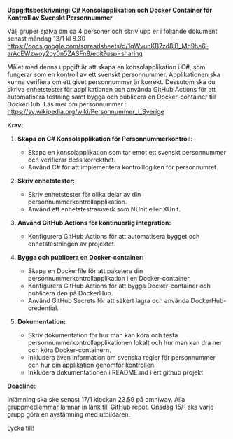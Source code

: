 **Uppgiftsbeskrivning: C# Konsolapplikation och Docker Container för Kontroll av Svenskt Personnummer**

Välj gruper själva om ca 4 personer och skriv upp er i följande dokument senast måndag 13/1 kl 8.30
https://docs.google.com/spreadsheets/d/1qWvunKB7zd8lB_Mn9he6-arAcEWzwoy2oy0n5ZASFn8/edit?usp=sharing

Målet med denna uppgift är att skapa en konsolapplikation i C#, som fungerar som en kontroll av ett svenskt personnummer. Applikationen ska kunna verifiera om ett givet personnummer är korrekt. Dessutom ska du skriva enhetstester för applikationen och använda GitHub Actions för att automatisera testning samt bygga och publicera en Docker-container till DockerHub.
Läs mer om personnummer : https://sv.wikipedia.org/wiki/Personnummer_i_Sverige

**Krav:**

1. **Skapa en C# Konsolapplikation för Personnummerkontroll:**
   - Skapa en konsolapplikation som tar emot ett svenskt personnummer och verifierar dess korrekthet.
   - Använd C# för att implementera kontrolllogiken för personnumret.

2. **Skriv enhetstester:**
   - Skriv enhetstester för olika delar av din personnummerkontrollapplikation.
   - Använd ett enhetstestramverk som NUnit eller XUnit.

3. **Använd GitHub Actions för kontinuerlig integration:**
   - Konfigurera GitHub Actions för att automatisera bygget och enhetstestningen av projektet.

4. **Bygga och publicera en Docker-container:**
   - Skapa en Dockerfile för att paketera din personnummerkontrollapplikation i en Docker-container.
   - Konfigurera GitHub Actions för att bygga Docker-container och publicera den på DockerHub.
   - Använd GitHub Secrets för att säkert lagra och använda DockerHub-credential.

5. **Dokumentation:**
   - Skriv dokumentation för hur man kan köra och testa personnummerkontrollapplikationen lokalt och hur man kan dra ner och köra Docker-containern.
   - Inkludera även information om svenska regler för personnummer och hur din applikation genomför kontrollen.
   - Inkludera dokumentationen i README.md i ert github projekt

**Deadline:**

Inlämning ska ske senast 17/1 klockan 23.59 på omniway. Alla gruppmedlemmar lämnar in länk till GitHub repot.
Onsdag 15/1 ska varje grupp göra en avstämning med utbildaren.

Lycka till!

